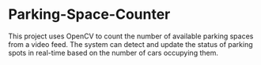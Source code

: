 # Parking-Space-Counter
This project uses OpenCV to count the number of available parking spaces from a video feed. The system can detect and update the status of parking spots in real-time based on the number of cars occupying them.

